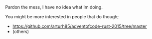 Pardon the mess, I have no idea what Im doing.

You might be more interested in people that do though;
- https://github.com/arturh85/adventofcode-rust-2015/tree/master
- (others)
